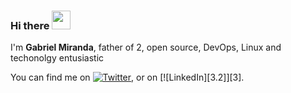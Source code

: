 ### Hi there <img src="https://raw.githubusercontent.com/gabriel8fm/gabriel8fm/master/wave.gif" width="30px">

I'm **Gabriel Miranda**, father of 2, open source, DevOps, Linux and techonolgy entusiastic
<!--
**gabriel8fm/gabriel8fm** is a ✨ _special_ ✨ repository because its `README.md` (this file) appears on your GitHub profile.

Here are some ideas to get you started:

- 🔭 I’m currently working on ...
- 🌱 I’m currently learning ...
- 👯 I’m looking to collaborate on ...
- 🤔 I’m looking for help with ...
- 💬 Ask me about ...
- 📫 How to reach me: ...
- 😄 Pronouns: ...
- ⚡ Fun fact: ...
-->


<!-- Actual text -->

You can find me on [![Twitter][1.2]][1], or on [![LinkedIn][3.2]][3].

<!-- Icons -->

[1.2]: http://i.imgur.com/wWzX9uB.png (twitter icon without padding)
[2.2]: https://raw.githubusercontent.com/gabriel8fm/gabriel8fm/master/linkedin-3-16.png (LinkedIn icon without padding)

<!-- Links to your social media accounts -->

[1]: https://twitter.com/gabriel8fm
[2]: https://www.linkedin.com/in/gabriel8fm/